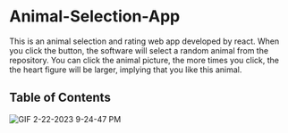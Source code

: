 # Animal-Selection-App
This is an animal selection and rating web app developed by react. 
When you click the button, the software will select a random animal from the repository. You can click the animal picture, the more times you click, the the heart figure will be larger, implying that you like this animal.

## Table of Contents

![GIF 2-22-2023 9-24-47 PM](https://user-images.githubusercontent.com/121654126/220828307-1cb70e2d-3588-4b31-9d40-9571147aba5e.gif)

